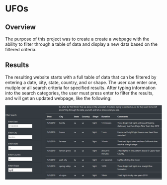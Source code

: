 # UFOs

## Overview

  The purpose of this project was to create a create a webpage with the ability to filter through a table of data and display a new data based on the filtered criteria.
  
## Results

  The resulting website starts with a full table of data that can be filtered by entering a date, city, state, country, and or shape.  The user can enter one, mutiple or all search criteria for specified results.  After typing information into the search categories, the user must press enter to filter the results, and will get an updated webpage, like the following:
  
![webpage.png](webpage.png)
